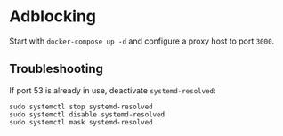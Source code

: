 # Adblocking

Start with `docker-compose up -d` and configure a proxy host to port `3000`.


## Troubleshooting

If port 53 is already in use, deactivate `systemd-resolved`:

```
sudo systemctl stop systemd-resolved
sudo systemctl disable systemd-resolved
sudo systemctl mask systemd-resolved
```
